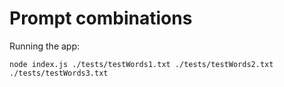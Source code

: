 # Prompt combinations

Running the app:

`node index.js ./tests/testWords1.txt ./tests/testWords2.txt ./tests/testWords3.txt`